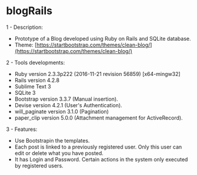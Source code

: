 # blogRails

1 - Description:
- Prototype of a Blog developed using Ruby on Rails and SQLite database.
- Theme: [https://startbootstrap.com/themes/clean-blog/](https://startbootstrap.com/themes/clean-blog/)
 
 
2 - Tools developments: 
- Ruby version 2.3.3p222 (2016-11-21 revision 56859) [x64-mingw32]
- Rails version 4.2.8
- Sublime Text 3
- SQLite 3
- Bootstrap version 3.3.7 (Manual insertion).
- Devise version 4.2.1 (User's Authentication).
- will_paginate version 3.1.0 (Pagination)
- paper_clip version 5.0.0 (Attachment management for ActiveRecord).

	
3 - Features:
- Use Bootstrapin the templates.
- Each post is linked to a previously registered user. Only this user can edit or delete what you have posted.
- It has Login and Password. Certain actions in the system only executed by registered users.

